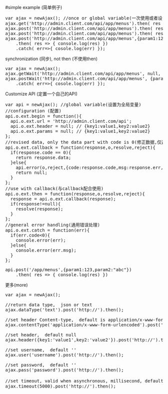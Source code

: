 #simple example (简单例子)
<pre>
var ajax = newAjax(); //once or global variable(一次使用或者设置为全局变量)
ajax.get('http://admin.client.com/api/app/menus').then( res => { console.log(res) });
ajax.post('http://admin.client.com/api/app/menus').then( res => { console.log(res) });
ajax.post('http://admin.client.com/api/app/menus').then( res => { console.log(res) }).catch( err=>{cosole.log(err) });
ajax.post('http://admin.client.com/api/app/menus',{param1:123,param2:"abc"})
    .then( res => { console.log(res) })
    .catch( err=>{ cosole.log(err) });
</pre>

synchronization (同步), not then (不使用then)
<pre>
var ajax = newAjax(); 
ajax.getWait('http://admin.client.com/api/app/menus', null, res => { console.log(res) })
ajax.postWait('http://admin.client.com/api/app/menus', {param1:123,param2:"abc"}, res => { console.log(res) })
    .catch( err=>{ cosole.log(err) });
</pre>

Customize API (定置一个自己的API)
<pre>
var api = newAjax(); //global variable(设置为全局变量)
//configuration (配置)
api.o.ext.begin = function(){
  api.o.ext.url = 'http://admin.client.com/api';
  api.o.ext.header = null; // {key1:value1,key2:value2}
  api.o.ext.params = null; // {key1:value1,key2:value2}
};
//revised data, only the data part with code is 0(修正数据,仅返回 code == 0 的 data部份)
api.o.ext.callback = function(response,o,resolve,reject){
  if(response.code == 0){
    return response.data;
  }else{
    api.error(o,reject,{code:response.code,msg:response.err, e:api.o, res:response});
    return null;
  }
};
//use with callback(与callback配合使用)
api.o.ext.then = function(response,o,resolve,reject){
  response = api.o.ext.callback(response);
  if(response!=null){
    resolve(response);
  }
};
//general error handling(通用错误处理)
api.o.ext.catch = function(err){
  if(err.code<0){
    console.error(err);
  }else{
    console.error(err.msg);
  }
};
</pre>
<pre>
api.post('/app/menus',{param1:123,param2:"abc"})
    .then( res => { console.log(res) })
</pre>

更多(more)
<pre>
var ajax = newAjax(); 

//return data type,  json or text
ajax.dataType('text').post('http://').then();

//set header Content-type,  default is application/x-www-form-urlencoded
ajax.contentType('application/x-www-form-urlencoded').post('http://').then();

//set header,  default null
ajax.header({key1:'value1',key2:'value2'}).post('http://').then();

//set username,  default ''
ajax.user('username').post('http://').then();

//set password,  default ''
ajax.pass('password').post('http://').then();

//set timeout, valid when asynchronous, millisecond, default 90000,(异步时有效，单位毫秒)
ajax.timeout(5000).post('http://').then();

</pre>
